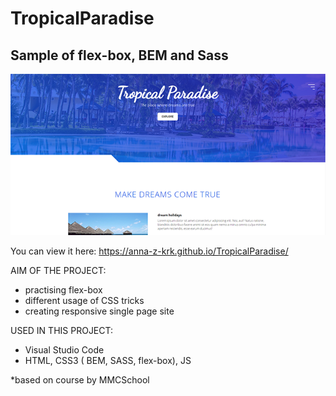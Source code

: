 # TropicalParadise

##  Sample of flex-box, BEM and Sass  

![Preview:](https://github.com/Anna-Z-Krk/TropicalParadise/blob/main/tropical_paradise_prev.png)

You can view it here: https://anna-z-krk.github.io/TropicalParadise/

AIM OF THE PROJECT:
- practising flex-box
- different usage of CSS tricks
- creating responsive single page site

USED IN THIS PROJECT:
- Visual Studio Code
- HTML, CSS3 ( BEM, SASS, flex-box), JS

*based on course by MMCSchool 
